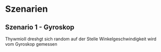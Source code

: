 # Szenarien

## Szenario 1 - Gyroskop
ThywmioII dreshgt sich random auf der Stelle Winkelgeschwindigkeit wird vom Gyroskop gemessen

